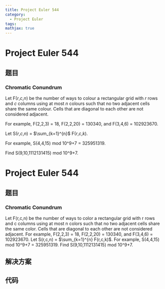 ```yaml
---
title: Project Euler 544
category:
  - Project Euler
tags:
mathjax: true
---
```

<escape><!-- more --></escape>
    
# Project Euler 544
## 题目
### Chromatic Conundrum


Let F(<var>r</var>,<var>c</var>,<var>n</var>) be the number of ways to colour a rectangular grid with <var>r</var> rows and <var>c</var> columns using at most <var>n</var> colours such that no two adjacent cells share the same colour. Cells that are diagonal to each other are not considered adjacent.

For example, F(2,2,3) = 18, F(2,2,20) = 130340, and F(3,4,6) = 102923670.

Let S(<var>r</var>,<var>c</var>,<var>n</var>) = $\sum_{k=1}^{n}$ F(<var>r</var>,<var>c</var>,<var>k</var>).

For example, S(4,4,15) mod 10^9+7 = 325951319.

Find S(9,10,1112131415) mod 10^9+7.


# Project Euler 544
## 题目
### Chromatic Conundrum

Let F(r,c,n) be the number of ways to color a rectangular grid with r rows and c columns using at most n colors such that no two adjacent cells share the same color. Cells that are diagonal to each other are not considered adjacent.
For example, F(2,2,3) = 18, F(2,2,20) = 130340, and F(3,4,6) = 102923670.
Let S(r,c,n) = $\sum_{k=1}^{n} F(r,c,k)$.
For example, S(4,4,15) mod 10^9+7 = 325951319.
Find S(9,10,1112131415) mod 10^9+7.


## 解决方案


## 代码


